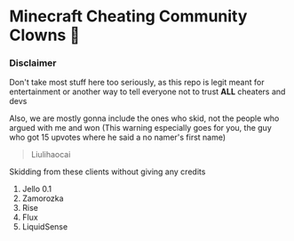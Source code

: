 # Minecraft Cheating Community Clowns 🤡
### Disclaimer
Don't take most stuff here too seriously, as this repo is legit meant for entertainment or another way to tell everyone not to trust **ALL** cheaters and devs

Also, we are mostly gonna include the ones who skid, not the people who argued with me and won (This warning especially goes for you, the guy who got 15 upvotes where he said a no namer's first name)

> Liulihaocai

Skidding from these clients without giving any credits
1. Jello 0.1
2. Zamorozka 
3. Rise  
4. Flux
5. LiquidSense 

